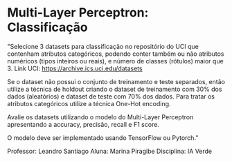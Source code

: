 # Multi-Layer Perceptron: Classificação

"Selecione 3 datasets para classificação no repositório do UCI que contenham atributos categóricos, podendo conter também ou não atributos numéricos (tipos inteiros ou reais), e número de classes (rótulos) maior que 3. 
Link UCI: https://archive.ics.uci.edu/datasets

Se o dataset não possui o conjunto de treinamento e teste separados, então utilize a técnica de holdout criando o dataset de treinamento com 30% dos dados (aleatórios) e dataset de teste com 70% dos dados. Para tratar os atributos categóricos utilize a técnica One-Hot encoding.

Avalie os datasets utilizando o modelo do Multi-Layer Perceptron apresentando a accuracy, precisão, recall e F1 score.

O modelo deve ser implementado usando TensorFlow ou Pytorch."

Professor: Leandro Santiago
Aluna: Marina Piragibe
Disciplina: IA Verde